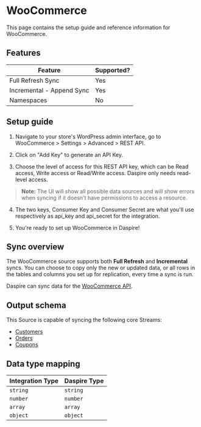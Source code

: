 # WooCommerce

This page contains the setup guide and reference information for WooCommerce.

## Features

| Feature | Supported? |
| --- | --- |
| Full Refresh Sync | Yes |
| Incremental - Append Sync | Yes |
| Namespaces | No |

## Setup guide

1. Navigate to your store's WordPress admin interface, go to WooCommerce \> Settings \> Advanced \> REST API.

2. Click on "Add Key" to generate an API Key.

3. Choose the level of access for this REST API key, which can be Read access, Write access or Read/Write access. Daspire only needs read-level access.

  > **Note:** The UI will show all possible data sources and will show errors when syncing if it doesn't have permissions to access a resource.

4. The two keys, Consumer Key and Consumer Secret are what you'll use respectively as api\_key and api\_secret for the integration.

5. You're ready to set up WooCommerce in Daspire!

## Sync overview

The WooCommerce source supports both **Full Refresh** and **Incremental** syncs. You can choose to copy only the new or updated data, or all rows in the tables and columns you set up for replication, every time a sync is run.

Daspire can sync data for the [WooCommerce API](https://woocommerce.github.io/woocommerce-rest-api-docs/).

## Output schema

This Source is capable of syncing the following core Streams:

* [Customers](https://woocommerce.github.io/woocommerce-rest-api-docs/#list-all-customers)
* [Orders](https://woocommerce.github.io/woocommerce-rest-api-docs/#list-all-orders)
* [Coupons](https://woocommerce.github.io/woocommerce-rest-api-docs/#list-all-coupons)

## Data type mapping

| Integration Type | Daspire Type |
| --- | --- |
| `string` | `string` |
| `number` | `number` |
| `array` | `array` |
| `object` | `object` |